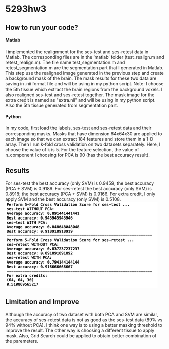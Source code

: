 # 5293hw3
## How to run your code? 
#### Matlab

I implemented the realignment for the ses-test and ses-retest data in Matlab. The corresponding files are in the ‘matlab’ folder (test_realign.m and retest_realign.m). 
The file name test_segmentation.m and retest_segmentation.m are the segmentation part that I generated in Matlab. This step use the realigned image generated in the previous step and create a background mask of the brain. The mask results for these two data are saving in .nii format file and will be using in my python script. 
Note: I choose the 5th tissue which extract the brain regions from the background voxels.
I also realigned ses-test and ses-retest together. The mask image for the extra credit is named as "extra.nii" and will be using in my python script. Also the 5th tissue generated from segmentation part.

#### Python

In my code, first load the labels, ses-test and ses-retest data and their corresponding masks. Masks that have dimension 64x64x30 are applied to each image so that we can extract 184 features and store them in a 1-D array. Then I run k-fold cross validation on two datasets separately. Here, I choose the value of k is 5.
For the feature selection, the value of n_component I choosing for PCA is 90 (has the best accuracy result).

## Results

For ses-test the best accuracy (only SVM) is 0.9459; the best accuracy (PCA + SVM) is 0.9189.
For ses-retest the best accuracy (only SVM) is 0.8918; the best accuracy (PCA + SVM) is 0.9166.
For extra credit, I only apply SVM and the best accuracy (only SVM) is 0.5108.
![image](https://github.com/xinyiwang23/5293hw3/blob/main/img.png)

## Limitation and Improve

Although the accuracy of two dataset with both PCA and SVM are similar, the accuracy of ses-retest data is not as good as the ses-test data (89% vs 94% without PCA). I think one way is to using a better masking threshold to improve the result. The other way is choosing a different tissue to apply mask. Also, Grid Search could be applied to obtain better combination of the paremeters. 

